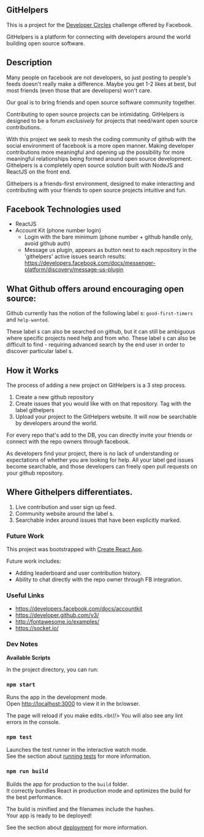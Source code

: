 GitHelpers
---

This is a project for the <a href="https://developercircles.devpost.com/">Developer Circles</a> challenge offered by Facebook.

GitHelpers is a platform for connecting with developers around the world building open source software.

## Description

Many people on facebook are not developers, so just posting to people's feeds doesn't really make a difference. Maybe you get 1-2 likes at best, but most friends (even those that are developers) won't care.

Our goal is to bring friends and open source software community together.

Contributing to open source projects can be intimidating. GitHelpers is designed to be a forum *exclusively* for projects that need/want open source contributions.

With this project we seek to mesh the coding community of github with the social environment of facebook is a more open manner. Making developer contributions more meaningful and opening up the possibility for more meaningful relationships being formed around open source development. Githelpers is a completely open source solution built with NodeJS and ReactJS on the front end. 

Githelpers is a friends-first environment, designed to make interacting and contributing with your friends to open source projects intuitive and fun. 

## Facebook Technologies used

* ReactJS
* Account Kit (phone number login)
    - Login with the bare minimum (phone number + github handle only, avoid github auth)
    - Message us plugin, appears as button next to each repository in the 'githelpers' active issues search results: https://developers.facebook.com/docs/messenger-platform/discovery/message-us-plugin
    

##  What Github offers around encouraging open source:

Github currently has the notion of the following label s: `good-first-timers` and `help-wanted`.

These label s can also be searched on github, but it can still be ambiguous where specific projects need help and from who. These label s can also be difficult to find - requiring advanced search by the end user in order to discover particular label s.


## How it Works

The process of adding a new project on GitHelpers is a 3 step process.

1. Create a new github repository
2. Create issues that you would like with on that repository. Tag with the label  githelpers
3. Upload your project to the GitHelpers website. It will now be searchable by developers around the world.

For every repo that's add to the DB, you can directly invite your friends or connect with the repo owners through facebook.

As developers find your project, there is no lack of understanding or expectations  of whether you are looking for help. All your label ged issues become searchable, and those developers can freely open pull requests on your github repository.

## Where Githelpers differentiates.

<ol>
    <li>Live contribution and user sign up feed.</li>
    <li>Community website around the label s. </li>
    <li>Searchable index around issues that have been explicitly marked.</li>
</ol>

### Future Work

This project was bootstrapped with [Create React App](https://github.com/facebookincubator/create-react-app).

Future work includes:
* Adding leaderboard and user contribution history.
* Ability to chat directly with the repo owner through FB integration.


### Useful Links
* https://developers.facebook.com/docs/accountkit
* https://developer.github.com/v3/
* http://fontawesome.io/examples/
* https://socket.io/

### Dev Notes

<b>Available Scripts</b>

In the project directory, you can run:

### `npm start`

Runs the app in the development mode.<br/>
Open [http://localhost:3000](http://localhost:3000) to view it in the br/owser.

The page will reload if you make edits.<br//>
You will also see any lint errors in the console.

### `npm test`

Launches the test runner in the interactive watch mode.<br/>
See the section about [running tests](#running-tests) for more information.

### `npm run build`

Builds the app for production to the `build` folder.<br/>
It correctly bundles React in production mode and optimizes the build for the best performance.

The build is minified and the filenames include the hashes.<br/>
Your app is ready to be deployed!

See the section about [deployment](#deployment) for more information.

